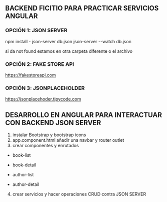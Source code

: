 ## BACKEND FICITIO PARA PRACTICAR SERVICIOS ANGULAR

### OPCIÓN 1: JSON SERVER

npm install -  json-server db.json
json-server --watch db.json

si da not found estamos en otra carpeta diferente o el archivo 

### OPCIÓN 2: FAKE STORE API

https://fakestoreapi.com

### OPCIÓN 3: JSONPLACEHOLDER

https://jsonplacehoder.tipycode.com


## DESARROLLO EN ANGULAR PARA INTERACTUAR CON BACKEND JSON SERVER
1. instalar Bootstrap y bootstrap icons
2. app.component.html añadir una navbar y router outlet
3. crear componentes y enrutados

* book-list
* book-detail

* author-list
* author-detail

4. crear servicios y hacer operaciones CRUD contra JSON SERVER
